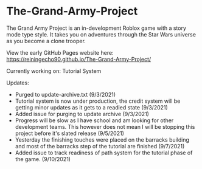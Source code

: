 # The-Grand-Army-Project
The Grand Army Project is an in-development Roblox game with a story mode type style. It takes you on adventures through the Star Wars universe as you become a clone trooper.

View the early GitHub Pages website here: https://reiningecho90.github.io/The-Grand-Army-Project/

Currently working on: Tutorial System

Updates: 
- Purged to update-archive.txt (9/3/2021)
- Tutorial system is now under production, the credit system will be getting minor updates as it gets to a readied state (9/3/2021)
- Added issue for purging to update archive (9/3/2021)
- Progress will be slow as I have school and am looking for other development teams. This however does not mean I will be stopping this project before it's slated release (9/5/2021)
- Yesterday the finishing touches were placed on the barracks building and most of the barracks step of the tutorial are finished (9/7/2021)
- Added issue to track readiness of path system for the tutorial phase of the game. (9/10/2021)
